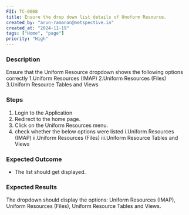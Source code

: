 ```yaml
---
FII: TC-0008
title: Ensure the drop down list details of Unoform Resource.
created_by: "arun-ramanan@netspective.in"
created_at: "2024-11-19"
tags: ["Home", "page"]
priority: "High"
---
```

### Description
Ensure that the Uniform Resource dropdown shows the following options correctly
1.Uniform Resources (IMAP)
2.Uniform Resources (Files)
3.Uniform Resource Tables and Views

### Steps

1. Login to the Application
2. Redirect to the home page.
3. Click on the Uniform Resources menu.                                          
4. check whether the below options were listed
     i.Uniform Resources (IMAP)
    ii.Uniform Resources (Files)
   iii.Uniform Resource Tables and Views

### Expected Outcome

- The list should get displayed.

### Expected Results
<query-result>The dropdown should display the options: Uniform Resources (IMAP), Uniform Resources (Files), Uniform Resource Tables and Views.</query-result>